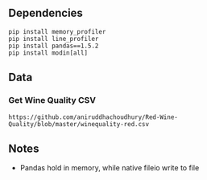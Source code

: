 ## Dependencies
```
pip install memory_profiler
pip install line_profiler
pip install pandas==1.5.2
pip install modin[all]
```


## Data

### Get Wine Quality CSV 
```
https://github.com/aniruddhachoudhury/Red-Wine-Quality/blob/master/winequality-red.csv
```

## Notes
- Pandas hold in memory, while native fileio write to file
